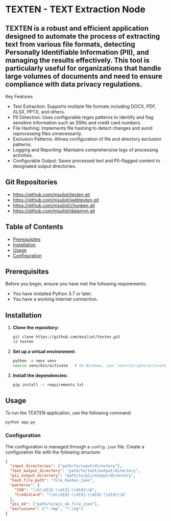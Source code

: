 
# TEXTEN - TEXT Extraction Node

## TEXTEN is a robust and efficient application designed to automate the process of extracting text from various file formats, detecting Personally Identifiable Information (PII), and managing the results effectively. This tool is particularly useful for organizations that handle large volumes of documents and need to ensure compliance with data privacy regulations.

Key Features
- Text Extraction: Supports multiple file formats including DOCX, PDF, XLSX, PPTX, and others.
- PII Detection: Uses configurable regex patterns to identify and flag sensitive information such as SSNs and credit card numbers.
- File Hashing: Implements file hashing to detect changes and avoid reprocessing files unnecessarily.
- Exclusion Patterns: Allows configuration of file and directory exclusion patterns.
- Logging and Reporting: Maintains comprehensive logs of processing activities.
- Configurable Output: Saves processed text and PII-flagged content to designated output directories.

## Git Repositories
- https://github.com/msuliot/texten.git
- https://github.com/msuliot/webtexten.git
- https://github.com/msuliot/chunken.git
- https://github.com/msuliot/datamyn.git

## Table of Contents
- [Prerequisites](#prerequisites)
- [Installation](#installation)
- [Usage](#usage)
- [Configuration](#configuration)

## Prerequisites

Before you begin, ensure you have met the following requirements:
- You have installed Python 3.7 or later.
- You have a working internet connection.

## Installation

1. **Clone the repository:**

    ```bash
    git clone https://github.com/msuliot/texten.git
    cd texten
    ```

2. **Set up a virtual environment:**

    ```bash
    python -m venv venv
    source venv/bin/activate   # On Windows, use `venv\Scripts\activate`
    ```

3. **Install the dependencies:**

    ```bash
    pip install -r requirements.txt
    ```

## Usage

To run the TEXTEN application, use the following command:

```bash
python app.py
```

### Configuration

The configuration is managed through a `config.json` file. Create a configuration file with the following structure:

```json
{
  "input_directories": ["path/to/input/directory"],
  "text_output_directory": "path/to/text/output/directory",
  "pii_output_directory": "path/to/pii/output/directory",
  "hash_file_path": "file_hashes.json",
  "patterns": {
    "SSN": "\\b\\d{3}-\\d{2}-\\d{4}\\b",
    "CreditCard": "\\b\\d{4}-\\d{4}-\\d{4}-\\d{4}\\b"
  },
  "pii_ok": ["path/to/pii_ok_file.json"],
  "exclusions": ["*.tmp", "*.log"]
}
```